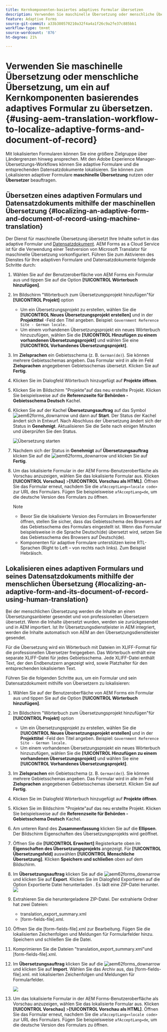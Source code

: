 ```yaml
---
title: Kernkomponenten-basiertes adaptives Formular übersetzen
description: Verwenden Sie maschinelle Übersetzung oder menschliche Übersetzung, um ein auf Kernkomponenten basierendes adaptives Formular zu übersetzen.
feature: Adaptive Forms
source-git-commit: a33b380570210a32f4a4a1f26c9a2fe37c885bb1
workflow-type: tm+mt
source-wordcount: '876'
ht-degree: 21%

---
```


# Verwenden Sie maschinelle Übersetzung oder menschliche Übersetzung, um ein auf Kernkomponenten basierendes adaptives Formular zu übersetzen. {#using-aem-translation-workflow-to-localize-adaptive-forms-and-document-of-record}

Mit lokalisierten Formularen können Sie eine größere Zielgruppe über Ländergrenzen hinweg ansprechen. Mit den Adobe Experience Manager-Übersetzungs-Workflows können Sie adaptive Formulare und die entsprechenden Datensatzdokumente lokalisieren. Sie können zum Lokalisieren adaptiver Formulare **maschinelle Übersetzung** nutzen oder **Übersetzer** beauftragen.

## Übersetzen eines adaptiven Formulars und Datensatzdokuments mithilfe der maschinellen Übersetzung {#localizing-an-adaptive-form-and-document-of-record-using-machine-translation}

Der Dienst für maschinelle Übersetzung übersetzt Ihre Inhalte sofort in das adaptive Formular und [Datensatzdokument](/help/forms/generate-document-of-record-core-components.md). AEM Forms as a Cloud Service ist für die Verwendung einer Testversion von Microsoft Translator für maschinelle Übersetzung vorkonfiguriert. Führen Sie zum Aktivieren des Dienstes für Ihre adaptiven Formulare und Datensatzdokumente folgende Schritte durch:

1. Wählen Sie auf der Benutzeroberfläche von AEM Forms ein Formular aus und tippen Sie auf die Option **[!UICONTROL Wörterbuch hinzufügen]**.
1. Im Bildschirm &quot;Wörterbuch zum Übersetzungsprojekt hinzufügen&quot;für **[!UICONTROL Projekt]** option

   * Um ein Übersetzungsprojekt zu erstellen, wählen Sie die **[!UICONTROL Neues Übersetzungsprojekt erstellen]** und in der **Projekttitel** -Feld den Titel angeben. Beispiel: `Government Reference Site - German locale.`
   * Um einem vorhandenen Übersetzungsprojekt ein neues Wörterbuch hinzuzufügen, wählen Sie die **[!UICONTROL Hinzufügen zu einem vorhandenen Übersetzungsprojekt]** und wählen Sie eine **[!UICONTROL Vorhandenes Übersetzungsprojekt]**.
1. Im **Zielsprachen** ein Gebietsschema (z. B. `German(de)`). Sie können mehrere Gebietsschemas angeben. Das Formular wird in alle im Feld **Zielsprachen** angegebenen Gebietsschemas übersetzt. Klicken Sie auf **Fertig**.
1. Klicken Sie im Dialogfeld Wörterbuch hinzugefügt auf **Projekte öffnen**.
1. Klicken Sie im Bildschirm &quot;Projekte&quot;auf das neu erstellte Projekt. Klicken Sie beispielsweise auf die **Referenzseite für Behörden - Gebietsschema Deutsch** Kachel.
1. Klicken Sie auf der Kachel **Übersetzungsauftrag** auf das Symbol ![aem62forms_downarrow](assets/aem62forms_downarrow.png) und dann auf **Start**. Der Status der Kachel ändert sich in Entwurf. Nach Abschluss der Übersetzung ändert sich der Status in **Genehmigt**. Aktualisieren Sie die Seite nach einigen Minuten und überprüfen Sie den Status.

   ![Übersetzung starten](/help/forms/assets/adaptive-forms-core-components-start-translation.png)
1. Nachdem sich der Status in **Genehmigt** auf **Übersetzungsauftrag** klicken Sie auf die ![aem62forms_downarrow](assets/aem62forms_downarrow.png) und klicken Sie auf **Fertig**.

1. Um das lokalisierte Formular in der AEM Forms-Benutzeroberfläche als Vorschau anzuzeigen, wählen Sie das lokalisierte Formular aus. Klicken **[!UICONTROL Vorschau]** >**[!UICONTROL Vorschau als HTML]**. Öffnen Sie das Formular erneut, nachdem Sie die `afAcceptLang=<locale code>` zur URL des Formulars. Fügen Sie beispielsweise `afAcceptLang=de`, um die deutsche Version des Formulars zu öffnen.


   >[!NOTE]
   >
   >* Bevor Sie die lokalisierte Version des Formulars im Browserfenster öffnen, stellen Sie sicher, dass das Gebietsschema des Browsers auf das Gebietsschema des Formulars eingestellt ist. Wenn das Formular beispielsweise in die Sprache Deutsch(de) übersetzt wird, setzen Sie das Gebietsschema des Browsers auf Deutsch(de).
   >* Komponenten für adaptive Formulare unterstützen keine RTL-Sprachen (Right to Left – von rechts nach links). Zum Beispiel Hebräisch.

<!-- 
   Along with the Adaptive form, the auto-generated document of record is also localized.

   For more information on Document of Record settings and configuration, see:

   [Document of Record Template](/help/forms/using/generate-document-of-record-for-non-xfa-based-adaptive-forms.md#p-document-of-record-template-configuration-p)

   [Document of Record settings](/help/forms/using/generate-document-of-record-for-non-xfa-based-adaptive-forms.md#p-document-of-record-settings-p)

1. [Customize the branding information of the document of record](/help/forms/using/generate-document-of-record-for-non-xfa-based-adaptive-forms.md) and ensure that the browser locale is set to the same language to which you have localized the Adaptive Form using machine language. The browser locale helps localize the branding information in the document of record.
1. To view the localized document of record, tap Generate Preview. The document of record PDF is generated and opened in a new tab in your browser.

-->

## Lokalisieren eines adaptiven Formulars und seines Datensatzdokuments mithilfe der menschlichen Übersetzung {#localizing-an-adaptive-form-and-its-document-of-record-using-human-translation}

Bei der menschlichen Übersetzung werden die Inhalte an einen Übersetzungsanbieter gesendet und von professionellen Übersetzern übersetzt. Wenn die Inhalte übersetzt wurden, werden sie zurückgesendet und in AEM importiert. Ist Ihr Übersetzungsdienstleister in AEM integriert, werden die Inhalte automatisch von AEM an den Übersetzungsdienstleister gesendet.

Für die Übersetzung wird ein Wörterbuch mit Dateien im XLIFF-Format für die professionellen Übersetzer freigegeben. Das Wörterbuch enthält eine separate XLIFF-Datei für jedes Gebietsschema. Jede XLIFF-Datei enthält Text, der den Endbenutzern angezeigt wird, sowie Platzhalter für den entsprechenden lokalisierten Text.

Führen Sie die folgenden Schritte aus, um ein Formular und sein Datensatzdokument mithilfe von Übersetzern zu lokalisieren:

1. Wählen Sie auf der Benutzeroberfläche von AEM Forms ein Formular aus und tippen Sie auf die Option **[!UICONTROL Wörterbuch hinzufügen]**.
1. Im Bildschirm &quot;Wörterbuch zum Übersetzungsprojekt hinzufügen&quot;für **[!UICONTROL Projekt]** option

   * Um ein Übersetzungsprojekt zu erstellen, wählen Sie die **[!UICONTROL Neues Übersetzungsprojekt erstellen]** und in der **Projekttitel** -Feld den Titel angeben. Beispiel: `Government Reference Site - German locale.`
   * Um einem vorhandenen Übersetzungsprojekt ein neues Wörterbuch hinzuzufügen, wählen Sie die **[!UICONTROL Hinzufügen zu einem vorhandenen Übersetzungsprojekt]** und wählen Sie eine **[!UICONTROL Vorhandenes Übersetzungsprojekt]**.
1. Im **Zielsprachen** ein Gebietsschema (z. B. `German(de)`). Sie können mehrere Gebietsschemas angeben. Das Formular wird in alle im Feld **Zielsprachen** angegebenen Gebietsschemas übersetzt. Klicken Sie auf **Fertig**.
1. Klicken Sie im Dialogfeld Wörterbuch hinzugefügt auf **Projekte öffnen**.
1. Klicken Sie im Bildschirm &quot;Projekte&quot;auf das neu erstellte Projekt. Klicken Sie beispielsweise auf die **Referenzseite für Behörden - Gebietsschema Deutsch** Kachel.
1. Am unteren Rand des **Zusammenfassung** klicken Sie auf die **Ellipsen**. Der Bildschirm Eigenschaften des Übersetzungsprojekts wird geöffnet.
1. Öffnen Sie die **[!UICONTROL Erweitert]** Registerkarte oben im **Eigenschaften des Übersetzungsprojekts** angezeigt. Für **[!UICONTROL Übersetzungsfeld]** auswählen **[!UICONTROL Menschliche Übersetzung]**. Klicken **Speichern und schließen** oben auf dem Bildschirm.
1. Im **Übersetzungsauftrag** klicken Sie auf die ![aem62forms_downarrow](assets/aem62forms_downarrow.png) und klicken Sie auf **Export**. Klicken Sie im Dialogfeld Exportieren auf die Option Exportierte Datei herunterladen . Es lädt eine ZIP-Datei herunter.
   ![](/help/forms/assets/adaptive-forms-core-components-start-translation-export.png)
1. Extrahieren Sie die heruntergeladene ZIP-Datei. Der extrahierte Ordner hat zwei Dateien:
   * translation_export_summary.xml
   * [form-fields-file].xml.
1. Öffnen Sie die [form-fields-file].xml zur Bearbeitung. Fügen Sie die lokalisierten Zeichenfolgen und Meldungen für Formularfelder hinzu. Speichern und schließen Sie die Datei.
1. Komprimieren Sie die Dateien &quot;translation_export_summary.xml&quot;und [form-fields-file].xml.
1. Im **Übersetzungsauftrag** klicken Sie auf die ![aem62forms_downarrow](assets/aem62forms_downarrow.png) und klicken Sie auf **Import**. Wählen Sie das Archiv aus, das [form-fields-file].xml. mit lokalisierten Zeichenfolgen und Meldungen für Formularfelder.

   ![](/help/forms/assets/adaptive-forms-core-components-start-translation-import.png)

1. Um das lokalisierte Formular in der AEM Forms-Benutzeroberfläche als Vorschau anzuzeigen, wählen Sie das lokalisierte Formular aus. Klicken **[!UICONTROL Vorschau]** >**[!UICONTROL Vorschau als HTML]**. Öffnen Sie das Formular erneut, nachdem Sie die `afAcceptLang=<locale code>` zur URL des Formulars. Fügen Sie beispielsweise `afAcceptLang=de`, um die deutsche Version des Formulars zu öffnen.